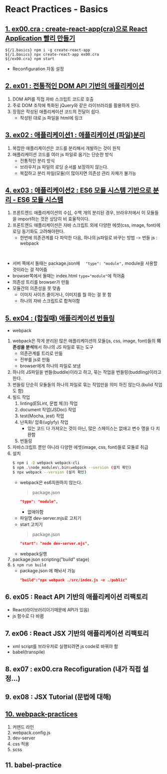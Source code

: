 # React Practices - Basics

## [1. ex00.cra : create-react-app(cra)으로 React Application 빨리 만들기](https://github.com/luster1031/JAVA_Expert_courses_Practice/tree/master/react-practices/1.basics/ex00.cra)
```shell
${/1.basics} npm i -g create-react-app
${/1.basics} npx create-react-app ex00.cra
${/ex00.cra} npm start
```
+ Reconfiguration 자동 설정

## [2. ex01 : 전통적인 DOM API 기반의 애플리케이션](https://github.com/luster1031/JAVA_Expert_courses_Practice/tree/master/react-practices/1.basics/ex01)
1. DOM API를 직접 자바 스크립트 코드로 호출
2. 주로 DOM 조작에 특화된 jQuery와 같은 라이브러리를 활용하게 된다. 
3. 장점은 작성된 애플리케이션 코드의 전달이 쉽다. 
    + 작성된 대로 js 파일을 html에 링크


## [3. ex02 : 애플리케이션1 : 애플리케이션 (파일)분리](https://github.com/luster1031/JAVA_Expert_courses_Practice/tree/master/react-practices/1.basics/ex02)
1. 복잡한 애플리케이션은 코드를 분리해서 개발하는 것이 원칙
2. 애플리케이션 코드를 여러 js 파일로 옴기는 단순한 방식
    + 전통적인 분리 방식
    + 브라우저 js 파일의 로딩 순서를 보장하지 않는다. 
    + 복잡하고 분리 파일(모듈)이 많아지면 의존성 관리 자체가 불가능

## [4. ex03 : 애플리케이션2 : ES6 모듈 시스템 기반으로 분리 - ES6 모듈 시스템](https://github.com/luster1031/JAVA_Expert_courses_Practice/tree/master/react-practices/1.basics/ex03)
1. 프론트엔드 애플리케이션의 수십, 수백 개의 분리된 경우, 브라우저에서 이 모듈들을 import하는 것은 상당히 비 효율적이다.
2. 프론트엔드 애플리케이션은 자바 스크립트 외에 다양한 에셋(css, image, font)에 로딩 동기화도 고려해야한다.
    + 한번에 의존관계를 다 파악한 다음, 하나의 js파일로 바꾸는 방법 -> 번들 js : webpack
<br>

+ 서버 쪽에서 돌때는 package.json에 ```  "type": "module",``` module을 사용할 것이라는 걸 적어줌 
+ browser쪽에서 돌때는 index.html ```type="module"```에 적어줌
+ 의존성 트리를 browser가 만듦
+ 모듈간의 의존성을 못 맞춤
    + 이미지 사이즈 줄이거나, 이미지를 뭘 하는 걸 못 함
    + 하나의 자바 스크립트로 합쳐야함

## [5. ex04 : (합칠때) 애플리케이션 번들링](https://github.com/luster1031/JAVA_Expert_courses_Practice/tree/master/react-practices/1.basics/ex04)
+ webpack
1. webpack은 작게 분리된 많은 애플리케이션의 모듈(js, css, image, font)들의 **의존성을 분석**해서 하나의 JS 파일로 묶는 도구
    + 의존관계를 트리로 만듦
    + 전부를 js로 만듦
    + browser에게 하나의 파일로 보냄
2. 하나의 JS파일을 번들(buddle)이라고 하고, 묶는 작업을 번들링(buddling)이라고 한다.
3. 번들링 단순히 모듈들의 하나의 파일로 묶는 작업만을 의미 하진 않는다.(bulid 작업도 함)
4. 빌드 작업 
    1. linting(ESLint, 문법 체크) 작업
    2. document 작업(JSDoc) 작업
    3. test(Mocha, jest) 작업
    4. 난독화/ 압축(uglyfy) 작업
        + 있는 코드 다 가져오는 것이 아닌, 많은 스페이스는 없애고 변수 명을 다 치환함
    5. 번들링
5. 자바스크립트 뿐만 아니라 다양한 에셋(image, css, font)들로 모듈로 취급
6. 설치
    ```bash
    $ npm i -D webpack webpack-cli
    $ npm .\node_modules\.bin\webpack --version (설치 확인)
    $ npx webpack --version (설치 확인)
    ```
    + webpack은 es6지원하지 않는다.
        > package.json
        ```json
        "type": "module",
        ```
        + 없애야함
    + 파일명 dev-server.mjs로 고치기
    + start 고치기
        > package.json
        ```json
        "start": "node dev-server.mjs",
        ```
    + webpack실행    
7. package.json scripting("build" stage)
8. ```$ npm run build```
    + package.json 에 해놔서 가능
        ```json 
        "build":"npx webpack ./src/index.js -o ./public"
        ```
    

## 6. ex05 : React API 기반의 애플리케이션 리팩토리
+ React(라이브러리이기때문에 API가 있음)
+ js 함수로 다 바뀜

## 7. ex06 : React JSX 기반의 애플리케이션 리팩토리 
+ xml script를 브라우저로 실행되려면 js code로 바꿔야 함
+ babel(transpile)

## 8. ex07 : ex00.cra Recofiguration (내가 직접 설정...)
## 9. ex08 : JSX Tutorial (문법에 대해)
## [10. webpack-practices](https://github.com/luster1031/JAVA_Expert_courses_Practice/tree/master/react-practices/1.basics/webpack-practice)
1. 커맨드 라인
2. webpack.config.js
3. dev-server
4. css 적용
5. scss 
## 11. babel-practice